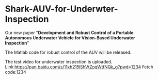# Shark-AUV-for-Underwter-Inspection
Our new paper "**Development and Robust Control of a Portable Autonomous Underwater Vehicle for Vision-Based Underwater Inspection**"

The Matlab code for robust control of the AUV will be released.

The test video for underwater inspection is uploaded. Link:https://pan.baidu.com/s/11xh215lShVtZpqWtfNQk_g?pwd=1234 Fetch code:1234

